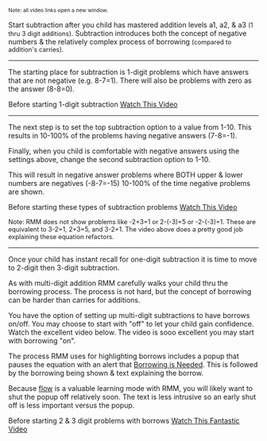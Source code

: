 <p><span style="font-size:75%;">Note: all video links open a new window.</span></p>

<p>Start subtraction after you child has mastered addition levels a1, a2, &amp; a3 <span style="font-size:90%;">(1 thru 3 digit additions)</span>. Subtraction introduces both the concept of negative numbers &amp; the relatively complex process of borrowing <span style="font-size:90%;">(compared to addition&#039;s carries).</span></p>

<hr>

<p>The starting place for subtraction is 1-digit problems which have answers that are not negative (e.g. 8-7=1). There will also be problems with zero as the answer (8-8=0).</p>

<p>Before starting 1-digit subtraction <a target="_blank" href="https://www.youtube.com/watch?v=aNqG4ChKShI">Watch This Video</a></p>

<hr>

<p>The next step is to set the top subtraction option to a value from 1-10. This results in 10-100% of the problems having negative answers (7-8=-1).</p>

<p>Finally, when you child is comfortable with negative answers using the settings above, change the second subtraction option to 1-10.</p>

<p>This will result in negative answer problems where BOTH upper &amp; lower numbers are negatives (-8-7=-15) 10-100% of the time negative problems are shown.</p>

<p>Before starting these types of subtraction problems <a target="_blank" href="https://www.youtube.com/watch?v=NQSN00zL5gg">Watch This Video</a></p>

<p><span style="font-size:90%;">Note: RMM does not show problems like -2+3=1 or 2-(-3)=5 or -2-(-3)=1. These are equivalent to 3-2=1, 2+3=5, and 3-2=1. The video above does a pretty good job explaining these equation refactors.</span></p>

<hr>

<p>Once your child has instant recall for one-digit subtraction it is time to move to 2-digit then 3-digit subtraction.</p>

<p>As with multi-digit addition RMM carefully walks your child thru the borrowing process. The process is not hard, but the concept of borrowing can be harder than carries for additions.</p>

<p>You have the option of setting up multi-digit subtractions to have borrows on/off. You may choose to start with "off" to let your child gain confidence. Watch the excellent video below. The video is sooo excellent you may start with borrowing "on".</p>

<p>The process RMM uses for highlighting borrows includes a popup that pauses the equation with an alert that <u>Borrowing is Needed</u>. This is followed by the borrowing being shown &amp; text explaining the borrow.</p>

<p>Because <u>flow</u> is a valuable learning mode with RMM, you will likely want to shut the popup off relatively soon. The text is less intrusive so an early shut off is less important versus the popup.</p>

<p>Before starting 2 &amp; 3 digit problems with borrows <a target="_blank" href="https://www.youtube.com/watch?v=Y6M89-6106I">Watch This Fantastic Video</a></p>
